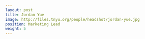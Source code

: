```yaml
---
layout: post
title: Jordan Yue
image: http://files.tnyu.org/people/headshot/jordan-yue.jpg
position: Marketing Lead
weight: 5
---
```

